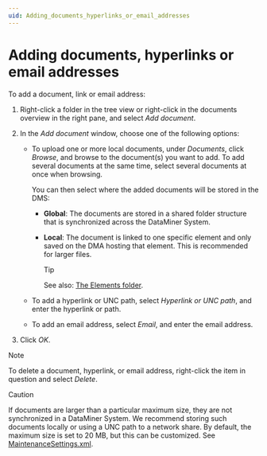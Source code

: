 ```yaml
---
uid: Adding_documents_hyperlinks_or_email_addresses
---
```


# Adding documents, hyperlinks or email addresses

To add a document, link or email address:

1. Right-click a folder in the tree view or right-click in the documents overview in the right pane, and select *Add document*.

1. In the *Add document* window, choose one of the following options:

   - To upload one or more local documents, under *Documents*, click *Browse*, and browse to the document(s) you want to add. To add several documents at the same time, select several documents at once when browsing.

     You can then select where the added documents will be stored in the DMS:

     - **Global**: The documents are stored in a shared folder structure that is synchronized across the DataMiner System.

     - **Local**: The document is linked to one specific element and only saved on the DMA hosting that element. This is recommended for larger files.

       > [!TIP]
       > See also: [The Elements folder](xref:Managing_the_document_folders#the-elements-folder).

   - To add a hyperlink or UNC path, select *Hyperlink or UNC path*, and enter the hyperlink or path.

   - To add an email address, select *Email*, and enter the email address.

1. Click *OK*.

> [!NOTE]
> To delete a document, hyperlink, or email address, right-click the item in question and select *Delete*.

> [!CAUTION]
> If documents are larger than a particular maximum size, they are not synchronized in a DataMiner System. We recommend storing such documents locally or using a UNC path to a network share. By default, the maximum size is set to 20 MB, but this can be customized. See [MaintenanceSettings.xml](xref:MaintenanceSettings_xml).
